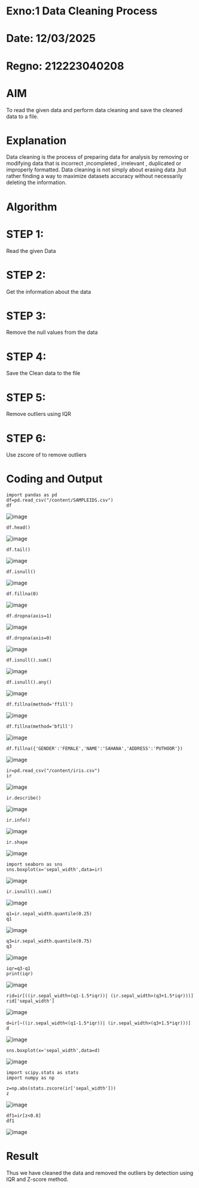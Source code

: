 # Exno:1 Data Cleaning Process
# Date: 12/03/2025
# Regno: 212223040208
# AIM
To read the given data and perform data cleaning and save the cleaned data to a file.

# Explanation
Data cleaning is the process of preparing data for analysis by removing or modifying data that is incorrect ,incompleted , irrelevant , duplicated or improperly formatted. Data cleaning is not simply about erasing data ,but rather finding a way to maximize datasets accuracy without necessarily deleting the information.

# Algorithm
# STEP 1:
Read the given Data

# STEP 2:
Get the information about the data

# STEP 3: 
Remove the null values from the data

# STEP 4: 
Save the Clean data to the file

# STEP 5: 
Remove outliers using IQR

# STEP 6:  
Use zscore of to remove outliers

# Coding and Output
```
import pandas as pd
df=pd.read_csv("/content/SAMPLEIDS.csv")
df
```
![image](https://github.com/user-attachments/assets/e3800258-4401-4614-8118-b50e247dcafe)
```
df.head()
```
![image](https://github.com/user-attachments/assets/13d88e71-0dff-49be-95da-cbcd9ce9bc1e)
```
df.tail()
```
![image](https://github.com/user-attachments/assets/b3fe0add-0550-44f9-beb7-13e1ff391c88)
```
df.isnull()
```
![image](https://github.com/user-attachments/assets/d7cc14ee-f7c9-41cd-b900-1ae292569114)
```
df.fillna(0)
```
![image](https://github.com/user-attachments/assets/c65a4f99-bac3-4b99-a482-eeb24efbfab8)
```
df.dropna(axis=1)
```
![image](https://github.com/user-attachments/assets/43a13c30-0032-44f1-a845-c8a300a3a9fa)
```
df.dropna(axis=0)
```
![image](https://github.com/user-attachments/assets/100ed027-5864-409b-a878-a49cb084d4b6)
```
df.isnull().sum()
```
![image](https://github.com/user-attachments/assets/38432717-8ee6-4bc7-891f-ffa6c9688c02)
```
df.isnull().any()
```
![image](https://github.com/user-attachments/assets/0e436dd8-fae6-4037-9737-719daad11043)
```
df.fillna(method='ffill')
```
![image](https://github.com/user-attachments/assets/39f10da0-fd2d-4721-9ca1-94e87d0b618c)
```
df.fillna(method='bfill')
```
![image](https://github.com/user-attachments/assets/7e3e6b23-e6d8-485f-8b59-0c82d0d4c9a8)
```
df.fillna({'GENDER':'FEMALE','NAME':'SAHANA','ADDRESS':'PUTHOOR'})
```
![image](https://github.com/user-attachments/assets/1f7669dd-3f51-41bf-9b62-976873813b83)
```
ir=pd.read_csv("/content/iris.csv")
ir
```
![image](https://github.com/user-attachments/assets/98a39b78-4124-452d-b544-8aa4ddfcfe87)
```
ir.describe()
```
![image](https://github.com/user-attachments/assets/75e8fc4c-262f-4ebf-981c-65870717452e)
```
ir.info()
```
![image](https://github.com/user-attachments/assets/8cc47629-3ed3-4905-99b7-fe3781498b94)
```
ir.shape
```
![image](https://github.com/user-attachments/assets/85293ca6-6b54-40ae-8f54-296fb1234ae6)
```
import seaborn as sns
sns.boxplot(x='sepal_width',data=ir)
```
![image](https://github.com/user-attachments/assets/1531a348-1a1f-4c29-bffe-4afd0bbed867)
```
ir.isnull().sum()
```
![image](https://github.com/user-attachments/assets/65e92bf6-bb91-46e1-b4d6-a04523cb0b3b)
```
q1=ir.sepal_width.quantile(0.25)
q1
```
![image](https://github.com/user-attachments/assets/10ee2310-6dde-4c20-83ef-24e02e5b7f57)
```
q3=ir.sepal_width.quantile(0.75)
q3
```
![image](https://github.com/user-attachments/assets/4d38dfbb-6289-4cdb-85b7-6d7f48370c5b)
```
iqr=q3-q1
print(iqr)
```
![image](https://github.com/user-attachments/assets/2bcedeb0-778e-4d94-8161-fca57dc704af)
```
rid=ir[((ir.sepal_width<(q1-1.5*iqr))| (ir.sepal_width>(q3+1.5*iqr)))]
rid['sepal_width']
```
![image](https://github.com/user-attachments/assets/329733fc-67c2-4b92-9264-c3d16248cbe1)
```
d=ir[~((ir.sepal_width<(q1-1.5*iqr))| (ir.sepal_width>(q3+1.5*iqr)))]
d
```
![image](https://github.com/user-attachments/assets/0c2ecd4b-57d1-47a8-bfa1-c536e6724aad)
```
sns.boxplot(x='sepal_width',data=d)
```
![image](https://github.com/user-attachments/assets/85f5639f-7935-42cb-978f-b384224c5b45)
```
import scipy.stats as stats
import numpy as np
```
```
z=np.abs(stats.zscore(ir['sepal_width']))
z
```
![image](https://github.com/user-attachments/assets/77d87fa3-1c4d-446b-bdbe-e99c2fd96e0d)
```
df1=ir[z<0.8]
df1
```
![image](https://github.com/user-attachments/assets/6116f490-08a7-4d8c-a013-ff40674ccc2c)

            
# Result
 Thus we have cleaned the data and removed the outliers by detection using IQR and Z-score method.         
